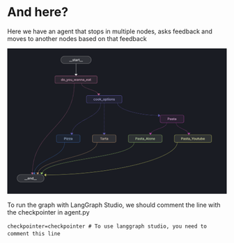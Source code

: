 # And here?

Here we have an agent that stops in multiple nodes, asks feedback and moves to another nodes based on that feedback

![alt text](../00_images/07_pizza_pasta.png)

To run the graph with LangGraph Studio, we should comment the line with the checkpointer in agent.py

`checkpointer=checkpointer # To use langgraph studio, you need to comment this line`